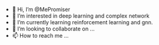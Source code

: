 - 👋 Hi, I’m @MePromiser
- 👀 I’m interested in deep learning and complex network
- 🌱 I’m currently learning reinforcement learning and gnn.
- 💞️ I’m looking to collaborate on ...
- 📫 How to reach me ...

<!---
MePromiser/MePromiser is a ✨ special ✨ repository because its `README.md` (this file) appears on your GitHub profile.
You can click the Preview link to take a look at your changes.
--->
